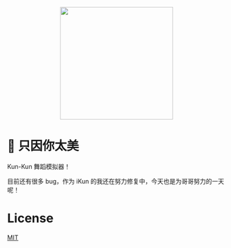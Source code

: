 <p align="center">
    <img src="https://github.com/SyMind/ji/blob/main/public/kun.png" height="260px">
</p>

# 🐔 只因你太美

Kun-Kun 舞蹈模拟器！

目前还有很多 bug，作为 iKun 的我还在努力修复中，今天也是为哥哥努力的一天呢！

# License

[MIT](https://github.com/SyMind/ji/blob/main/LICENSE)

